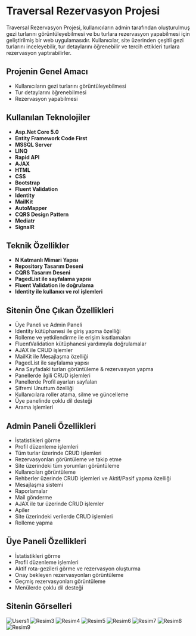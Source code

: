 # Traversal Rezervasyon Projesi

Traversal Rezervasyon Projesi, kullanıcıların admin tarafından oluşturulmuş gezi turlarını görüntüleyebilmesi ve bu turlara rezervasyon yapabilmesi için geliştirilmiş bir web uygulamasıdır. Kullanıcılar, site üzerinden çeşitli gezi turlarını inceleyebilir, tur detaylarını öğrenebilir ve tercih ettikleri turlara rezervasyon yaptırabilirler.

## Projenin Genel Amacı
- Kullanıcıların gezi turlarını görüntüleyebilmesi
- Tur detaylarını öğrenebilmesi
- Rezervasyon yapabilmesi

## Kullanılan Teknolojiler
- **Asp.Net Core 5.0**
- **Entity Framework Code First**
- **MSSQL Server**
- **LINQ**
- **Rapid API**
- **AJAX**
- **HTML**
- **CSS**
- **Bootstrap**
- **Fluent Validation**
- **Identity**
- **MailKit**
- **AutoMapper**
- **CQRS Design Pattern**
- **Mediatr**
- **SignalR**

## Teknik Özellikler
- **N Katmanlı Mimari Yapısı**
- **Repository Tasarım Deseni**
- **CQRS Tasarım Deseni**
- **PagedList ile sayfalama yapısı**
- **Fluent Validation ile doğrulama**
- **Identity ile kullanıcı ve rol işlemleri**

## Sitenin Öne Çıkan Özellikleri
- Üye Paneli ve Admin Paneli
- Identity kütüphanesi ile giriş yapma özelliği
- Rolleme ve yetkilendirme ile erişim kısıtlamaları
- FluentValidation kütüphanesi yardımıyla doğrulamalar
- AJAX ile CRUD işlemler
- MailKit ile Mesajlaşma özelliği
- PagedList ile sayfalama yapısı
- Ana Sayfadaki turları görüntüleme & rezervasyon yapma
- Panellerde ilgili CRUD işlemleri
- Panellerde Profil ayarları sayfaları
- Şifremi Unuttum özelliği
- Kullanıcılara roller atama, silme ve güncelleme
- Üye panelinde çoklu dil desteği
- Arama işlemleri

## Admin Paneli Özellikleri
- İstatistikleri görme
- Profil düzenleme işlemleri
- Tüm turlar üzerinde CRUD işlemleri
- Rezervasyonları görüntüleme ve takip etme
- Site üzerindeki tüm yorumları görüntüleme
- Kullanıcıları görüntüleme
- Rehberler üzerinde CRUD işlemleri ve Aktif/Pasif yapma özelliği
- Mesajlaşma sistemi
- Raporlamalar
- Mail gönderme
- AJAX ile tur üzerinde CRUD işlemler
- Apiler
- Site üzerindeki verilerde CRUD işlemleri
- Rolleme yapma

## Üye Paneli Özellikleri
- İstatistikleri görme
- Profil düzenleme işlemleri
- Aktif rota-gezileri görme ve rezervasyon oluşturma
- Onay bekleyen rezervasyonları görüntüleme
- Geçmiş rezervasyonları görüntüleme
- Menülerde çoklu dil desteği

## Sitenin Görselleri

![Users1](https://github.com/dvserkan/TraversalCoreProje/assets/163462310/717b8a4b-1fa0-4cd9-9c4d-be254e01db7f)
![Resim3](https://github.com/dvserkan/TraversalCoreProje/assets/163462310/d130fbf0-e1a3-4477-a5d0-8e18c559cefd)
![Resim4](https://github.com/dvserkan/TraversalCoreProje/assets/163462310/86005e3c-779c-4a7e-8f10-6d3447cddd70)
![Resim5](https://github.com/dvserkan/TraversalCoreProje/assets/163462310/482d6886-377a-4949-b8bf-baf5f5760ff3)
![Resim6](https://github.com/dvserkan/TraversalCoreProje/assets/163462310/0381db93-07ea-4b7f-8a94-811b3d6b7ba1)
![Resim7](https://github.com/dvserkan/TraversalCoreProje/assets/163462310/87f8ba40-f8ef-430e-967c-39114f77cb44)
![Resim8](https://github.com/dvserkan/TraversalCoreProje/assets/163462310/3350d34d-b0c5-4eb2-a649-ee398826bcd4)
![Resim9](https://github.com/dvserkan/TraversalCoreProje/assets/163462310/39814340-4ac0-4b8a-bb02-aa9038f70ff1)


